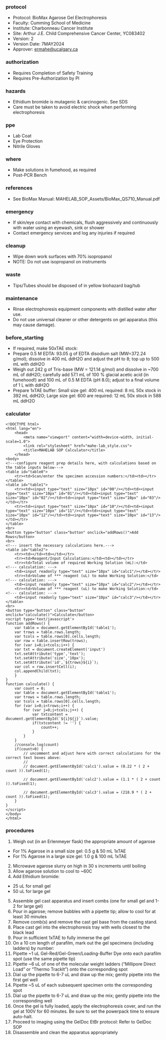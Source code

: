 
### protocol
- Protocol: BioMax Agarose Gel Electrophoresis
- Faculty: Cumming School of Medicine
- Institute: Charbonneau Cancer Institute
- Site: Arthur J.E. Child Comprehensive Cancer Center, YC083402
- Version: 2
- Version Date: 7MAY2024
- Approver: ermahe@ucalgary.ca

### authorization
- Requires Completion of Safety Training
- Requires Pre-Authorization by PI

### hazards
- Ethidium bromide is mutagenic & carcinogenic. See SDS
- Care must be taken to avoid electric shock when performing electrophoresis

### ppe
- Lab Coat
- Eye Protection
- Nitrile Gloves

### where
- Make solutions in fumehood, as required
- Post-PCR Bench

### references
- See BioMax Manual: MAHELAB_SOP_Assets/BioMax_QS710_Manual.pdf 

### emergency
- If skin/eye contact with chemicals, flush aggressively and continuously with water using an eyewash, sink or shower
- Contact emergency services and log any injuries if required

### cleanup
- Wipe down work surfaces with 70% isopropanol
- NOTE: Do not use isopropanol on instruments

### waste
- Tips/Tubes should be disposed of in yellow biohazard bag/tub

### maintenance
- Rinse electrophoresis equipment components with distilled water after use.
- Do not use universal cleaner or other detergents on gel apparatus (this may cause damage).

### before_starting
- If required, make 50xTAE stock:
- Prepare 0.5 M EDTA: 93.05 g of EDTA disodium salt (MW=372.24 g/mol); dissolve in 400 mL ddH2O and adjust the pH to 8; top up to 500 mL with ddH2O
- Weigh out 242 g of Tris-base (MW = 121.14 g/mol) and dissolve in ~700 mL of ddH2O; carefully add 57.1 mL of 100 % glacial acetic acid (in fumehood!) and 100 mL of 0.5 M EDTA (pH 8.0); adjust to a final volume of 1 L with ddH2O
- Prepare 1xTAE buffer: Small size gel: 400 mL required: 8 mL 50x stock in 392 mL ddH2O; Large size gel: 600 are required: 12 mL 50x stock in 588 mL ddH2O

### calculator
~~~~
<!DOCTYPE html>
<html lang="en">
	<head>
		<meta name="viewport" content="width=device-width, initial-scale=1.0">
		<link rel="stylesheet" href="mahe-lab_style.css">
		<title>MAHELAB SOP Calculator</title>
	</head>
<body>
<!---configure reagent prep details here, with calculations based on the table inputs below--->
<table id="table0">
	<tr><td>Scan/enter the specimen accession numbers:</td><td></tr>
</table>
<table id="table1">
	<tr><td><input type="text" size="10px" id="00"/></td><td><input type="text" size="10px" id="01"/></td><td><input type="text" size="10px" id="02"/></td><td><input type="text" size="10px" id="03"/></td></tr>
	<tr><td><input type="text" size="10px" id="10"/></td><td><input type="text" size="10px" id="11"/></td><td><input type="text" size="10px" id="12"/></td><td><input type="text" size="10px" id="13"/></td></tr>
</table>
<br>
<button type="button" class="button" onclick="addRows()">Add Rows</button>
<br>
<!--- insert the necessary calculations here.--->
<table id="table2">
	<tr><td></td><td></td></tr>
	<tr><td>Reagent/Input Calculations:</td><td></td></tr>
	<tr><td>Total volume of required Working Solution (mL):</td>
<!--- calculation: --->
	<td><input readonly type="text" size="10px" id="calc1"/></td></tr>
	<tr><td>Volume of *** reagent (uL) to make Working Solution:</td>
<!--- calculation: --->
	<td><input readonly type="text" size="10px" id="calc2"/></td></tr>
	<tr><td>Volume of *** reagent (uL) to make Working Solution:</td>
<!--- calculation: --->
	<td><input readonly type="text" size="10px" id="calc3"/></td></tr>
</table>
<br>
<button type="button" class="button" onclick="calculate()">Calculate</button>
<script type='text/javascript'>
function addRows() {
    var table = document.getElementById('table1');
    var trows = table.rows.length;
    var tcols = table.rows[0].cells.length;
    var row = table.insertRow(trows);
    for (var i=0;i<tcols;i++) {
	var txt = document.createElement('input')
	txt.setAttribute('type','text');
	txt.setAttribute('size','10px');
	txt.setAttribute('id',`${trows}${i}`);
	var col = row.insertCell(i);
	col.appendChild(txt);
    }
}	
function calculate() {
    var count = 0;
    var table = document.getElementById('table1');
    var trows = table.rows.length;
    var tcols = table.rows[0].cells.length;
    for (var i=0;i<trows;i++) {
        for (var j=0;j<tcols;j++) {
            var txtcontent = document.getElementById(`${i}${j}`).value;
            if(txtcontent != '') {
                count++;
            }
        }
    }
    //console.log(count)
    if(count>0) {
        // uncomment and adjust here with correct calculations for the correct text boxes above:
        //
        // document.getElementById('calc1').value = (0.22 * ( 2 + count )).toFixed(1);
        
        // document.getElementById('calc2').value = (1.1 * ( 2 + count )).toFixed(1);

        // document.getElementById('calc3').value = (218.9 * ( 2 + count )).toFixed(1);
    }
}
</script>
</body>
</html>
~~~~
### procedures
1. Weigh out (in an Erlenmeyer flask) the appropriate amount of agarose
- For 1% Agarose in a small size gel: 0.5 g & 50 mL 1xTAE
- For 1% Agarose in a large size gel: 1.0 g & 100 mL 1xTAE
2. Microwave agarose slurry on high in 30 s increments until boiling
3. Allow agarose solution to cool to ~60C
4. Add Ethidium bromide:
- 25 uL for small gel
- 50 uL for large gel
5. Assemble gel cast apparatus and insert combs (one for small gel and 1-2 for large gel)
6. Pour in agarose; remove bubbles with a pipette tip; allow to cool for at least 30 minutes
7. Remove comb(s) and remove the cast gel base from the casting stand.
8. Place cast gel into the electrophoresis tray with wells closest to the black lead
9. Pour in sufficient 1xTAE to fully immerse the gel
10. On a 10 cm length of parafilm, mark out the gel specimens (including ladders) by number:
11. Pipette ~1 uL Gel-Red/Gel-Green/Loading-Buffer Dye onto each parafilm spot (use the same pipette tip)
12. Pipette ~6 uL of one of the molecular weight ladders (“Millipore Direct Load” or “Thermo TrackIt”) onto the corresponding spot
13. Dial up the pipette to 6-7 uL and draw up the mix; gently pipette into the first gel well
14. Pipette ~5 uL of each subsequent specimen onto the corresponding spot
15. Dial up the pipette to 6-7 uL and draw up the mix; gently pipette into the corresponding well
16. Once the gel is fully loaded, apply the electrophoresis cover, and run the gel at 100V for 60 minutes. Be sure to set the powerpack time to ensure auto-halt.
17. Proceed to imaging using the GelDoc EtBr protocol: Refer to GelDoc SOP
18. Disassemble and clean the apparatus appropriately
